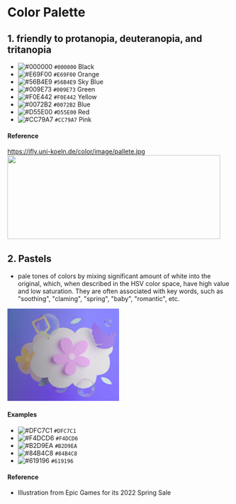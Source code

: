 
# Color Palette  
## 1. friendly to protanopia, deuteranopia, and tritanopia   
- ![#000000](https://via.placeholder.com/15/000000/000000?text=+) `#000000` Black
- ![#E69F00](https://via.placeholder.com/15/E69F00/000000?text=+) `#E69F00` Orange
- ![#56B4E9](https://via.placeholder.com/15/56B4E9/000000?text=+) `#56B4E9` Sky Blue
- ![#009E73](https://via.placeholder.com/15/009E73/000000?text=+) `#009E73` Green
- ![#F0E442](https://via.placeholder.com/15/F0E442/000000?text=+) `#F0E442` Yellow
- ![#0072B2](https://via.placeholder.com/15/0072B2/000000?text=+) `#0072B2` Blue
- ![#D55E00](https://via.placeholder.com/15/D55E00/000000?text=+) `#D55E00` Red
- ![#CC79A7](https://via.placeholder.com/15/CC79A7/000000?text=+) `#CC79A7` Pink

#### Reference   
https://jfly.uni-koeln.de/color/image/pallete.jpg   
<img src="https://jfly.uni-koeln.de/color/image/pallete.jpg" height="188.8" width="480">  

## 2. Pastels 
- pale tones of colors by mixing significant amount of white into the original, which, when described in the HSV color space, have high value and low saturation. They are often associated with key words, such as "soothing", "claming", "spring", "baby", "romantic", etc.
<img src="https://github.com/er1czz/color/blob/master/epic_spring_sale_2022.JPG" width="50%">

#### Examples

- ![#DFC7C1](https://via.placeholder.com/15/DFC7C1/000000?text=+) `#DFC7C1`
- ![#F4DCD6](https://via.placeholder.com/15/F4DCD6/000000?text=+) `#F4DCD6`
- ![#B2D9EA](https://via.placeholder.com/15/B2D9EA/000000?text=+) `#B2D9EA`
- ![#84B4C8](https://via.placeholder.com/15/84B4C8/000000?text=+) `#84B4C8`
- ![#619196](https://via.placeholder.com/15/619196/000000?text=+) `#619196`

#### Reference
- Illustration from Epic Games for its 2022 Spring Sale 
 

              
